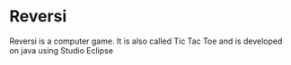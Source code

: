 # Reversi
Reversi is a computer game. It is also called Tic Tac Toe and is developed on java using Studio Eclipse
